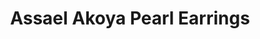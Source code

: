 ---
title: Assael Akoya Pearl Earrings
description: |
  Akoya Pearls with their lovely silvery-pink and cream hues make for the perfect pearl for stud earrings, as they compliment any skin tone and bring light to the face.
specs: |
  Assael earrings range in size from 6.5mm to 9.5mm. All earrings are set in 18k yellow or white gold.
images:
  - assael-akoya-pearl-earrings.png
category: Akoya
tags:
  - earrings
---